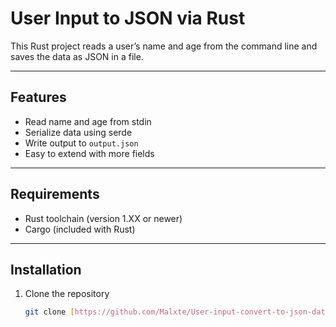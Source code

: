 # User Input to JSON via Rust

This Rust project reads a user’s name and age from the command line and saves the data as JSON in a file.

---

## Features

- Read name and age from stdin  
- Serialize data using serde  
- Write output to `output.json`  
- Easy to extend with more fields  

---

## Requirements

- Rust toolchain (version 1.XX or newer)  
- Cargo (included with Rust)  

---

## Installation

1. Clone the repository  
   
   ```bash
   git clone [https://github.com/Malxte/User-input-convert-to-json-data-via-Rust.git](https://github.com/Malxte/input-to-json-rs.git)
